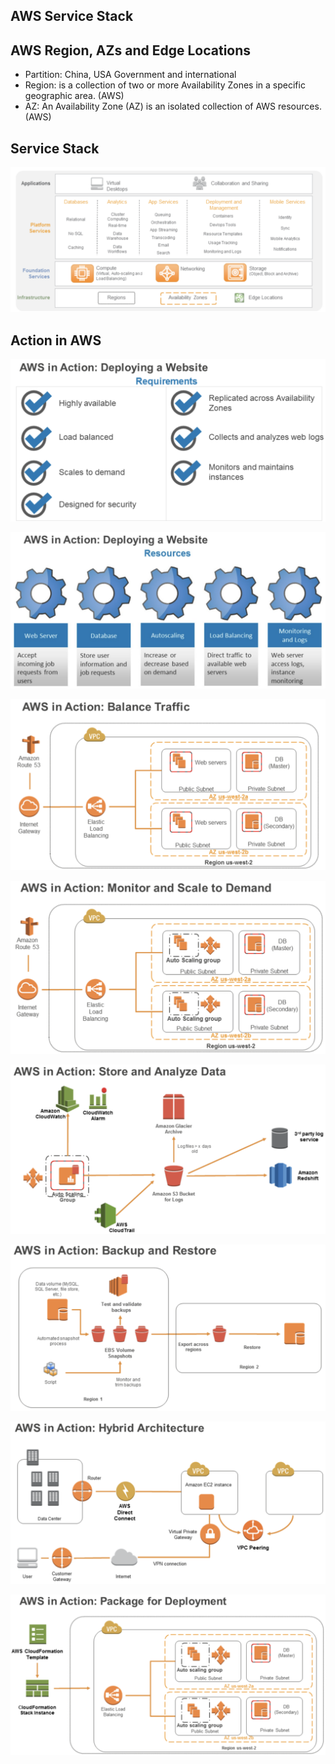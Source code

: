 ## AWS Service Stack

## AWS Region, AZs and Edge Locations
- Partition: China, USA Government and international
- Region: is a collection of two or more Availability Zones in a specific geographic area. (AWS)
- AZ: An Availability Zone (AZ) is an isolated collection of AWS resources.  (AWS)

## Service Stack
![Service Stack](ref/service_stack.png)

## Action in AWS
![Deploy website 01](ref/action_in_aws_01.png)

![Deploy website 02](ref/action_in_aws_02.png)

![Deploy website 03](ref/action_in_aws_03.png)

![Deploy website 04](ref/action_in_aws_04.png)

![Deploy website 05](ref/action_in_aws_05.png)

![Deploy website 06](ref/action_in_aws_06.png)

![Deploy website 07](ref/action_in_aws_07.png)

![Deploy website 08](ref/action_in_aws_08.png)
